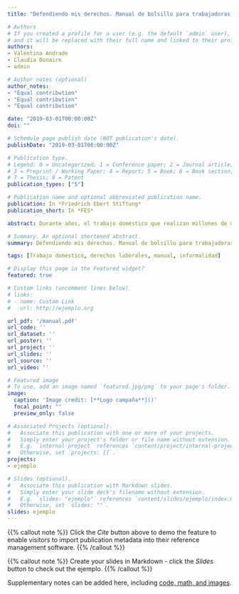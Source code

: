 ```yaml
---
title: "Defendiendo mis derechos. Manual de bolsillo para trabajadoras de casa particular en Chile"

# Authors
# If you created a profile for a user (e.g. the default `admin` user), write the username (folder name) here 
# and it will be replaced with their full name and linked to their profile.
authors:
- Valentina Andrade
- Claudia Donaire
- admin

# Author notes (optional)
author_notes:
- "Equal contribution"
- "Equal contribution"
- "Equal contribution"

date: "2019-03-01T00:00:00Z"
doi: ""

# Schedule page publish date (NOT publication's date).
publishDate: "2019-03-01T00:00:00Z"

# Publication type.
# Legend: 0 = Uncategorized; 1 = Conference paper; 2 = Journal article;
# 3 = Preprint / Working Paper; 4 = Report; 5 = Book; 6 = Book section;
# 7 = Thesis; 8 = Patent
publication_types: ["5"]

# Publication name and optional abbreviated publication name.
publication: In *Friedrich Ebert Stiftung*
publication_short: In *FES*

abstract: Durante años, el trabajo doméstico que realizan millones de mujeres en todo el mundo no ha sido remunerado. Pese a ser considerado un pilar fundamental en la economía, la valoración del tiempo y esfuerzo invertido en dichas tareas se relativizó hasta convertirlo en un trabajo invisible. En este contexto surge la campaña “Hogar que valora”, que busca informar a trabajadoras chilenas y migrantes, pero también a sus empleadores. “Hogar que Valora” es el nombre de la propuesta impulsada por Fundación Friedrich Ebert (FES) Chile y el Sindicato de Trabajadoras de Casa Particular (Sintracap), que busca informar y concientizar sobre la necesidad de respetar el trabajo doméstico y los derechos de quienes lo desarrollan en miles de hogares en Chile. Para ello, la campaña dirige su mensaje a trabajadoras migrantes o nacionales y a sus empleadores.

# Summary. An optional shortened abstract.
summary: Defendiendo mis derechos. Manual de bolsillo para trabajadoras de casa particular en Chile.

tags: [Trabajo domestico, derechos laborales, manual, informalidad]

# Display this page in the Featured widget?
featured: true

# Custom links (uncomment lines below)
# links:
# - name: Custom Link
#   url: http://ejemplo.org

url_pdf: '/manual.pdf'
url_code: ''
url_dataset: ''
url_poster: ''
url_project: ''
url_slides: ''
url_source: ''
url_video: ''

# Featured image
# To use, add an image named `featured.jpg/png` to your page's folder. 
image:
  caption: 'Image credit: [**Logo campaña**]()'
  focal_point: ""
  preview_only: false

# Associated Projects (optional).
#   Associate this publication with one or more of your projects.
#   Simply enter your project's folder or file name without extension.
#   E.g. `internal-project` references `content/project/internal-project/index.md`.
#   Otherwise, set `projects: []`.
projects:
- ejemplo

# Slides (optional).
#   Associate this publication with Markdown slides.
#   Simply enter your slide deck's filename without extension.
#   E.g. `slides: "ejemplo"` references `content/slides/ejemplo/index.md`.
#   Otherwise, set `slides: ""`.
slides: ejemplo
---
```


{{% callout note %}}
Click the *Cite* button above to demo the feature to enable visitors to import publication metadata into their reference management software.
{{% /callout %}}

{{% callout note %}}
Create your slides in Markdown - click the *Slides* button to check out the ejemplo.
{{% /callout %}}

Supplementary notes can be added here, including [code, math, and images](https://wowchemy.com/docs/writing-markdown-latex/).

